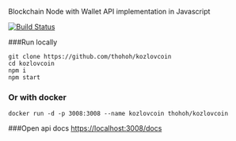 Blockchain Node with Wallet API implementation in Javascript

[![Build Status](https://travis-ci.org/thohoh/kozlovcoin.svg?branch=master)](https://travis-ci.org/thohoh/kozlovcoin)

###Run locally
```
git clone https://github.com/thohoh/kozlovcoin
cd kozlovcoin
npm i
npm start
```

### Or with docker
```
docker run -d -p 3008:3008 --name kozlovcoin thohoh/kozlovcoin

```


###Open api docs 
[https://localhost:3008/docs](http://localhost:3008/docs)
